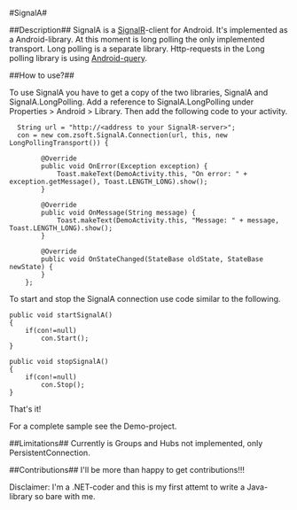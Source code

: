 [sr]: http://signalr.net/
[aq]: https://github.com/androidquery/androidquery

#SignalA#

##Description##
SignalA is a [SignalR][sr]-client for Android. It's implemented as a Android-library. At this moment is long polling the only implemented transport. Long polling is a separate library.
Http-requests in the Long polling library is using [Android-query][aq].

##How to use?##

To use SignalA you have to get a copy of the two libraries, SignalA and SignalA.LongPolling. Add a reference to SignalA.LongPolling under Properties > Android > Library.
Then add the following code to your activity.

      String url = "http://<address to your SignalR-server>";
      con = new com.zsoft.SignalA.Connection(url, this, new LongPollingTransport()) {

			@Override
			public void OnError(Exception exception) {
	            Toast.makeText(DemoActivity.this, "On error: " + exception.getMessage(), Toast.LENGTH_LONG).show();
			}

			@Override
			public void OnMessage(String message) {
	            Toast.makeText(DemoActivity.this, "Message: " + message, Toast.LENGTH_LONG).show();
			}

			@Override
			public void OnStateChanged(StateBase oldState, StateBase newState) {
			}
		};

To start and stop the SignalA connection use code similar to the following.

	public void startSignalA()
	{
		if(con!=null)
			con.Start();
	}
	
	public void stopSignalA()
	{
		if(con!=null)
			con.Stop();
	}

That's it!

For a complete sample see the Demo-project.

##Limitations##
Currently is Groups and Hubs not implemented, only PersistentConnection. 

##Contributions##
I'll be more than happy to get contributions!!!

Disclaimer: I'm a .NET-coder and this is my first attemt to write a Java-library so bare with me.